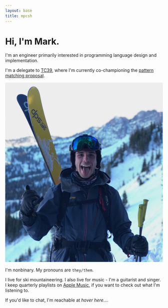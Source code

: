 ```yaml
---
layout: base
title: mpcsh
---
```


# Hi, I'm Mark.

I'm an engineer primarily interested in programming language design and implementation.

I'm a delegate to [TC39](https://tc39.es), where I'm currently co-championing the [pattern matching proposal](https://github.com/tc39/proposal-pattern-matching).

![Portrait of me, smiling, wearing sunglasses and a gray shirt. There's some scrubland in the midground. The North side of Mount Shasta rises behind me.](/img/profpic.png)

I'm nonbinary. My pronouns are `they/them`.

I live for ski mountaineering. I also live for music - I'm a guitarist and singer. I keep quarterly playlists on [Apple Music](https://music.apple.com/profile/mpcsh), if you want to check out what I'm listening to.

If you'd like to chat, I'm reachable at <a id="addr" onmouseenter="fillAddr('YUdrPQ==')" onfocus="fillAddr('YUdrPQ==')" tabindex=0>_hover here..._</a>.
